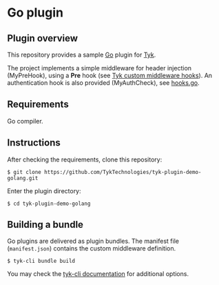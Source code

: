 # Go plugin

## Plugin overview

This repository provides a sample [Go](https://golang.org/) plugin for [Tyk](https://tyk.io).

The project implements a simple middleware for header injection (MyPreHook), using a **Pre** hook (see [Tyk custom middleware hooks](https://tyk.io/docs/tyk-api-gateway-v1-9/javascript-plugins/middleware-scripting/)). An authentication hook is also provided (MyAuthCheck), see [hooks.go](hooks.go).

## Requirements

Go compiler.

## Instructions

After checking the requirements, clone this repository:

```
$ git clone https://github.com/TykTechnologies/tyk-plugin-demo-golang.git
```

Enter the plugin directory:

```
$ cd tyk-plugin-demo-golang
```

## Building a bundle

Go plugins are delivered as plugin bundles. The manifest file (`manifest.json`) contains the custom middleware definition.

```
$ tyk-cli bundle build
```

You may check the [tyk-cli documentation](https://github.com/TykTechnologies/tyk-cli) for additional options.

